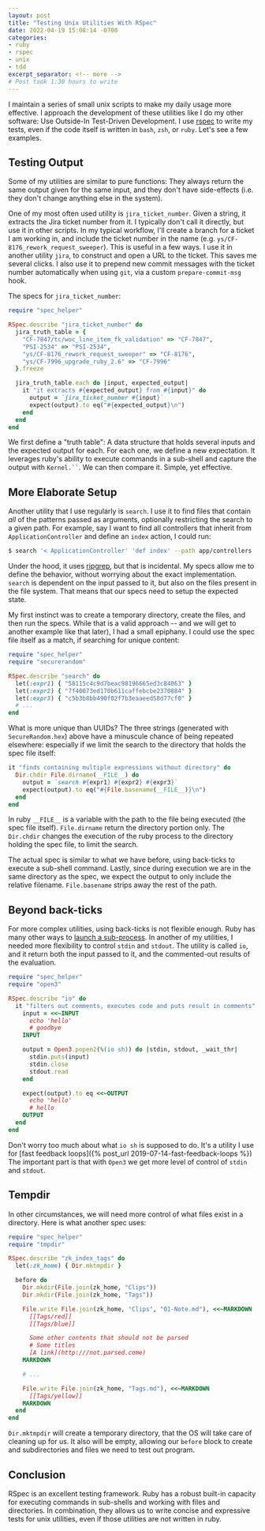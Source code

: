 ```yaml
---
layout: post
title: "Testing Unix Utilities With RSpec"
date: 2022-04-19 15:08:14 -0700
categories:
- ruby
- rspec
- unix
- tdd
excerpt_separator: <!-- more -->
# Post took 1:30 hours to write
---
```


I maintain a series of small unix scripts to make my daily usage more effective. I approach the development of these utilities like I do my other software: Use Outside-In Test-Driven Development. I use [rspec](https://rspec.info/) to write my tests, even if the code itself is written in `bash`, `zsh`, or `ruby`. Let's see a few examples.

## Testing Output

Some of my utilities are similar to pure functions: They always return the same output given for the same input, and they don't have side-effects (i.e. they don't change anything else in the system).

One of my most often used utility is `jira_ticket_number`. Given a string, it extracts the Jira ticket number from it. I typically don't call it directly, but use it in other scripts. In my typical workflow, I'll create a branch for a ticket I am working in, and include the ticket number in the name (e.g. `ys/CF-8176_rework_request_sweeper`). This is useful in a few ways. I use it in another utility `jira`, to construct and open a URL to the ticket. This saves me several clicks. I also use it to prepend new commit messages with the ticket number automatically when using `git`, via a custom `prepare-commit-msg` hook.

The specs for `jira_ticket_number`:

<!-- more -->

```ruby
require "spec_helper"

RSpec.describe "jira_ticket_number" do
  jira_truth_table = {
    "CF-7847/tc/woc_line_item_fk_validation" => "CF-7847",
    "PSI-2534" => "PSI-2534",
    "ys/CF-8176_rework_request_sweeper" => "CF-8176",
    "ys/CF-7996_upgrade_ruby_2.6" => "CF-7996"
  }.freeze

  jira_truth_table.each do |input, expected_output|
    it "it extracts #{expected_output} from #{input}" do
      output = `jira_ticket_number #{input}`
      expect(output).to eq("#{expected_output}\n")
    end
  end
end
```

We first define a "truth table": A data structure that holds several inputs and the expected output for each. For each one, we define a new expectation. It leverages ruby's ability to execute commands in a sub-shell and capture the output with <code>Kernel.``</code>. We can then compare it. Simple, yet effective.

## More Elaborate Setup

Another utility that I use regularly is `search`. I use it to find files that contain *all* of the patterns passed as arguments, optionally restricting the search to a given path. For example, say I want to find all controllers that inherit from `ApplicationController` and define an `index` action, I could run:

```bash
$ search '< ApplicationController' 'def index' --path app/controllers
```

Under the hood, it uses [ripgrep](https://github.com/BurntSushi/ripgrep), but that is incidental. My specs allow me to define the behavior, without worrying about the exact implementation. `search` is dependent on the input passed to it, but also on the files present in the file system. That means that our specs need to setup the expected state.

My first instinct was to create a temporary directory, create the files, and then run the specs. While that is a valid approach -- and we will get to another example like that later), I had a small epiphany. I could use the spec file itself as a match, if searching for unique content:

```ruby
require "spec_helper"
require "securerandom"

RSpec.describe "search" do
  let(:expr1) { "58115c4c9d7beac98196665ed3c84063" }
  let(:expr2) { "7f40073ed170b611caffebcbe2370884" }
  let(:expr3) { "c5b3b8bb490f02f7b3eaaeed58d77cf0" }
  # ...
end
```

What is more unique than UUIDs? The three strings (generated with `SecureRandom.hex`) above have a minuscule chance of being repeated elsewhere: especially if we limit the search to the directory that holds the spec file itself:

```ruby
it "finds containing multiple expressions without directory" do
  Dir.chdir File.dirname(__FILE__) do
    output = `search #{expr1} #{expr2} #{expr3}`
    expect(output).to eq("#{File.basename(__FILE__)}\n")
  end
end
```

In ruby `__FILE__` is a variable with the path to the file being executed (the spec file itself). `File.dirname` return the directory portion only. The `Dir.chdir` changes the execution of the ruby process to the directory holding the spec file, to limit the search.

The actual spec is similar to what we have before, using back-ticks to execute a sub-shell command. Lastly, since during execution we are in the same directory as the spec, we expect the output to only include the relative filename. `File.basename` strips away the rest of the path.

## Beyond back-ticks

For more complex utilities, using back-ticks is not flexible enough. Ruby has many other ways to [launch a sub-process](https://stackoverflow.com/a/31572431). In another of my utilities, I needed more flexibility to control `stdin` and `stdout`. The utility is called `io`, and it return both the input passed to it, and the commented-out results of the evaluation.

```ruby
require "spec_helper"
require "open3"

RSpec.describe "io" do
  it "filters out comments, executes code and puts result in comments" do
    input = <<~INPUT
      echo 'hello'
      # goodbye
    INPUT

    output = Open3.popen2(%(io sh)) do |stdin, stdout, _wait_thr|
      stdin.puts(input)
      stdin.close
      stdout.read
    end

    expect(output).to eq <<~OUTPUT
      echo 'hello'
      # hello
    OUTPUT
  end
end
```

Don't worry too much about what `io sh` is supposed to do. It's a utility I use for [fast feedback loops]({% post_url 2019-07-14-fast-feedback-loops %})  The important part is that with `Open3` we get more level of control of `stdin` and `stdout`.

## Tempdir

In other circumstances, we will need more control of what files exist in  a directory. Here is what another spec uses:

```ruby
require "spec_helper"
require "tmpdir"

RSpec.describe "zk_index_tags" do
  let(:zk_home) { Dir.mktmpdir }

  before do
    Dir.mkdir(File.join(zk_home, "Clips"))
    Dir.mkdir(File.join(zk_home, "Tags"))

    File.write File.join(zk_home, "Clips", "01-Note.md"), <<~MARKDOWN
      [[Tags/red]]
      [[Tags/blue]]

      Some other contents that should not be parsed
      # Some titles
      [A link](http:///not.parsed.come)
    MARKDOWN

    # ...

    File.write File.join(zk_home, "Tags.md"), <<~MARKDOWN
      [[Tags/yellow]]
    MARKDOWN
  end
end
```

`Dir.mktmpdir` will create a temporary directory, that the OS will take care of cleaning up for us. It also will be empty, allowing our `before` block to create and subdirectories and files we need to test out program.

## Conclusion

RSpec is an excellent testing framework. Ruby has a robust built-in capacity for executing commands in sub-shells and working with files and directories. In combination, they allows us to write concise and expressive tests for unix utilities, even if those utilities are not written in ruby.
